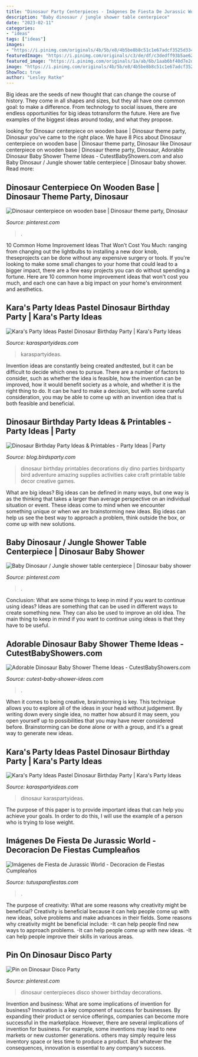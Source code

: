```yaml
---
title: "Dinosaur Party Centerpieces - Imágenes De Fiesta De Jurassic World"
description: "Baby dinosaur / jungle shower table centerpiece"
date: "2023-02-11"
categories:
- "ideas"
tags: ["ideas"]
images:
- "https://i.pinimg.com/originals/4b/5b/e8/4b5be8b8c51c1e67adcf3525d3348188.jpg"
featuredImage: "https://i.pinimg.com/originals/c3/de/df/c3dedff93b5ae626efa88a2c3f75472e.jpg"
featured_image: "https://i.pinimg.com/originals/1a/ab/6b/1aab6bf40d7e2d27eefab1a5c1fd7eeb.jpg"
image: "https://i.pinimg.com/originals/4b/5b/e8/4b5be8b8c51c1e67adcf3525d3348188.jpg"
ShowToc: true
author: "Lesley Ratke"
---
```



Big ideas are the seeds of new thought that can change the course of history. They come in all shapes and sizes, but they all have one common goal: to make a difference. From technology to social issues, there are endless opportunities for big ideas totransform the future. Here are five examples of the biggest ideas around today, and what they propose.

	

		
looking for Dinosaur centerpiece on wooden base | Dinosaur theme party, Dinosaur you've came to the right place. We have 8 Pics about Dinosaur centerpiece on wooden base | Dinosaur theme party, Dinosaur like Dinosaur centerpiece on wooden base | Dinosaur theme party, Dinosaur, Adorable Dinosaur Baby Shower Theme Ideas - CutestBabyShowers.com and also Baby Dinosaur / Jungle shower table centerpiece | Dinosaur baby shower. Read more:
		
    
## Dinosaur Centerpiece On Wooden Base | Dinosaur Theme Party, Dinosaur

<img loading=lazy src="https://i.pinimg.com/originals/1a/ab/6b/1aab6bf40d7e2d27eefab1a5c1fd7eeb.jpg" onerror="this.onerror=null;this.src='https://tse2.mm.bing.net/th?id=OIP.5O_oTzimy8q9D3RrC0vEewHaJ6&amp;pid=15.1';" alt="Dinosaur centerpiece on wooden base | Dinosaur theme party, Dinosaur">

_Source: pinterest.com_

>. 

	

10 Common Home Improvement Ideas That Won’t Cost You Much: ranging from changing out the lightbulbs to installing a new door knob, theseprojects can be done without any expensive surgery or tools.
If you're looking to make some small changes to your home that could lead to a bigger impact, there are a few easy projects you can do without spending a fortune. Here are 10 common home improvement ideas that won't cost you much, and each one can have a big impact on your home's environment and aesthetics.

    
## Kara&#039;s Party Ideas Pastel Dinosaur Birthday Party | Kara&#039;s Party Ideas

<img loading=lazy src="https://karaspartyideas.com/wp-content/uploads/2019/08/Pastel-Dinosaur-Birthday-Party-via-Karas-Party-Ideas-KarasPartyIdeas.com_.png" onerror="this.onerror=null;this.src='https://tse1.mm.bing.net/th?id=OIP.pEluPrA3eVlQTL7LJz0GDQHaLH&amp;pid=15.1';" alt="Kara&#039;s Party Ideas Pastel Dinosaur Birthday Party | Kara&#039;s Party Ideas">

_Source: karaspartyideas.com_

>karaspartyideas. 

	

Invention ideas are constantly being created andtested, but it can be difficult to decide which ones to pursue. There are a number of factors to consider, such as whether the idea is feasible, how the invention can be improved, how it would benefit society as a whole, and whether it is the right thing to do. It can be hard to make a decision, but with some careful consideration, you may be able to come up with an invention idea that is both feasible and beneficial.

    
## Dinosaur Birthday Party Ideas &amp; Printables - Party Ideas | Party

<img loading=lazy src="http://2.bp.blogspot.com/-ifnmkzo6bXQ/UPAbN0yt8rI/AAAAAAAAPe0/N7Li8em4-mM/s1600/dinosaur-birthday-party-printables-ideas-supplies-shop-buy02.png" onerror="this.onerror=null;this.src='https://tse3.mm.bing.net/th?id=OIP.B_A87vVsiwa8vvjvSKw71wHaJ3&amp;pid=15.1';" alt="Dinosaur Birthday Party Ideas &amp; Printables - Party Ideas | Party">

_Source: blog.birdsparty.com_

>dinosaur birthday printables decorations diy dino parties birdsparty bird adventure amazing supplies activities cake craft printable table decor creative games. 

	

What are big ideas?
Big ideas can be defined in many ways, but one way is as the thinking that takes a larger than average perspective on an individual situation or event. These ideas come to mind when we encounter something unique or when we are brainstorming new ideas. Big ideas can help us see the best way to approach a problem, think outside the box, or come up with new solutions.

    
## Baby Dinosaur / Jungle Shower Table Centerpiece | Dinosaur Baby Shower

<img loading=lazy src="https://i.pinimg.com/originals/c3/de/df/c3dedff93b5ae626efa88a2c3f75472e.jpg" onerror="this.onerror=null;this.src='https://tse4.mm.bing.net/th?id=OIP.INDRbca_VEhMGL0JTHfnEgHaJ4&amp;pid=15.1';" alt="Baby Dinosaur / Jungle shower table centerpiece | Dinosaur baby shower">

_Source: pinterest.com_

>. 

	

Conclusion: What are some things to keep in mind if you want to continue using ideas?
Ideas are something that can be used in different ways to create something new. They can also be used to improve an old idea. The main thing to keep in mind if you want to continue using ideas is that they have to be useful.

    
## Adorable Dinosaur Baby Shower Theme Ideas - CutestBabyShowers.com

<img loading=lazy src="https://www.cutest-baby-shower-ideas.com/images/dinosaurbabyshowerdecor.jpg" onerror="this.onerror=null;this.src='https://tse1.mm.bing.net/th?id=OIP.B6zo3k43xERcbbo2qeJqugHaJ4&amp;pid=15.1';" alt="Adorable Dinosaur Baby Shower Theme Ideas - CutestBabyShowers.com">

_Source: cutest-baby-shower-ideas.com_

>. 

	

When it comes to being creative, brainstorming is key. This technique allows you to explore all of the ideas in your head without judgement. By writing down every single idea, no matter how absurd it may seem, you open yourself up to possibilities that you may have never considered before. Brainstorming can be done alone or with a group, and it's a great way to generate new ideas.

    
## Kara&#039;s Party Ideas Pastel Dinosaur Birthday Party | Kara&#039;s Party Ideas

<img loading=lazy src="https://karaspartyideas.com/wp-content/uploads/2019/08/Pastel-Dinosaur-Birthday-Party-via-Karas-Party-Ideas-KarasPartyIdeas.com8_.jpeg" onerror="this.onerror=null;this.src='https://tse4.mm.bing.net/th?id=OIP.Hvw3heUwPjA6LSEen8eoGgHaLG&amp;pid=15.1';" alt="Kara&#039;s Party Ideas Pastel Dinosaur Birthday Party | Kara&#039;s Party Ideas">

_Source: karaspartyideas.com_

>dinosaur karaspartyideas. 

	

The purpose of this paper is to provide important ideas that can help you achieve your goals. In order to do this, I will use the example of a person who is trying to lose weight.

    
## Imágenes De Fiesta De Jurassic World - Decoracion De Fiestas Cumpleaños

<img loading=lazy src="https://tutusparafiestas.com/wp-content/uploads/2018/07/imagenes-de-fiesta-de-jurassic-world-4.jpg" onerror="this.onerror=null;this.src='https://tse2.mm.bing.net/th?id=OIP.q6BQAw2qlzTwLAB9HDybkgHaJ3&amp;pid=15.1';" alt="Imágenes de Fiesta de Jurassic World - Decoracion de Fiestas Cumpleaños">

_Source: tutusparafiestas.com_

>. 

	

The purpose of creativity: What are some reasons why creativity might be beneficial?
Creativity is beneficial because it can help people come up with new ideas, solve problems and make advances in their fields. Some reasons why creativity might be beneficial include: 
-It can help people find new ways to approach problems. 
-It can help people come up with new ideas. 
-It can help people improve their skills in various areas.

    
## Pin On Dinosaur Disco Party

<img loading=lazy src="https://i.pinimg.com/originals/4b/5b/e8/4b5be8b8c51c1e67adcf3525d3348188.jpg" onerror="this.onerror=null;this.src='https://tse1.mm.bing.net/th?id=OIP.gVACJWW3bfNEgVS2pfDcgQHaLH&amp;pid=15.1';" alt="Pin on Dinosaur Disco Party">

_Source: pinterest.com_

>dinosaur centerpieces disco shower birthday decorations. 

	

Invention and business: What are some implications of invention for business?
Innovation is a key component of success for businesses. By expanding their product or service offerings, companies can become more successful in the marketplace. However, there are several implications of invention for business. For example, some inventions may lead to new markets or new customer generations. others may simply require less inventory space or less time to produce a product. But whatever the consequences, innovation is essential to any company’s success.

